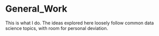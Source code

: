 # General_Work
This is what I do. The ideas explored here loosely follow common data science topics, with room for personal deviation.
